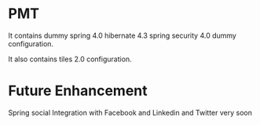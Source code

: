 PMT
===

It contains dummy spring 4.0 hibernate 4.3 spring security 4.0 dummy configuration. 

It also contains tiles 2.0 configuration.


Future Enhancement 
=== 
   Spring social Integration with Facebook and Linkedin and Twitter very soon 
